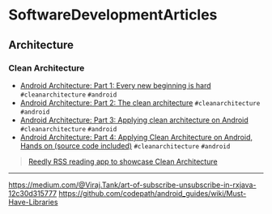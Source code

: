 # SoftwareDevelopmentArticles

## Architecture

### Clean Architecture
* [Android Architecture: Part 1: Every new beginning is hard](http://five.agency/android-architecture-part-1-every-new-beginning-is-hard/) `#cleanarchitecture` `#android`
* [Android Architecture: Part 2: The clean architecture](http://five.agency/android-architecture-part-2-clean-architecture/) `#cleanarchitecture` `#android`
* [Android Architecture: Part 3: Applying clean architecture on Android](http://five.agency/android-architecture-part-3-applying-clean-architecture-android/) `#cleanarchitecture` `#android`
* [Android Architecture: Part 4: Applying Clean Architecture on Android, Hands on (source code included)](http://five.agency/android-architecture-part-4-applying-clean-architecture-on-android-hands-on/) `#cleanarchitecture` `#android`
> [Reedly RSS reading app to showcase Clean Architecture](https://github.com/fiveagency/Reedly)
---

https://medium.com/@Viraj.Tank/art-of-subscribe-unsubscribe-in-rxjava-12c30d315777
https://github.com/codepath/android_guides/wiki/Must-Have-Libraries
